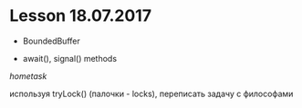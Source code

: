 # Lesson 18.07.2017

- BoundedBuffer

- await(), signal() methods



*hometask*

используя tryLock() (палочки - locks), переписать задачу с философами